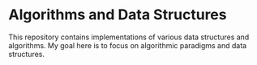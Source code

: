 # Algorithms and Data Structures

This repository contains implementations of various data structures and algorithms. My goal here is to focus on algorithmic paradigms and data structures.

